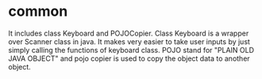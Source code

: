 # common
It includes class Keyboard and POJOCopier.
Class Keyboard is a wrapper over Scanner class in java. It makes very easier to take user inputs by just simply calling the functions of keyboard class.
POJO stand for "PLAIN OLD JAVA OBJECT" and pojo copier is used to copy the object data to another object.

